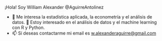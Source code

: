 ¡Hola! Soy William Alexander @AguirreAntolinez
- 👀 Me interesa la estadística aplicada, la econometría y el análisis de datos.
🌱 Estoy interesado en el análisis de datos y el machine learning con R y Python.
- 📫 Sí deseas contactarme mi email es w.alexanderaguirre@gmail.com  

<!---
AguirreAntolinez/AguirreAntolinez is a ✨ special ✨ repository because its `README.md` (this file) appears on your GitHub profile.
You can click the Preview link to take a look at your changes.
--->
